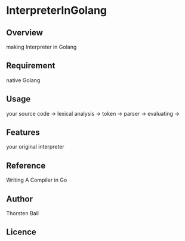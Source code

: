 # InterpreterInGolang

## Overview
making Interpreter in Golang


## Requirement
native Golang

## Usage
your source code -> lexical analysis -> token -> parser -> evaluating -> 

## Features

your original interpreter

## Reference

Writing A Compiler in Go

## Author

Thorsten Ball

## Licence
